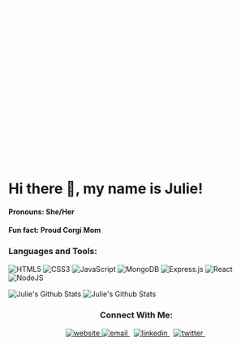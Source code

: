 <!-- ![github](logo.gif) -->
<p align="center">
    <img width="300" src="logo.gif">
</p>
<h1 alight="center">Hi there 👋, my name is Julie!</h1>


<h4 alight="left">Pronouns: She/Her</h4>
<h4 alight="left">Fun fact: Proud Corgi Mom</h4>

<h3 align="left">Languages and Tools:</h3>

![HTML5](https://img.shields.io/badge/html5-%23E34F26.svg?style=for-the-badge&logo=html5&logoColor=white) ![CSS3](https://img.shields.io/badge/css3-%231572B6.svg?style=for-the-badge&logo=css3&logoColor=white) ![JavaScript](https://img.shields.io/badge/javascript-%23323330.svg?style=for-the-badge&logo=javascript&logoColor=%23F7DF1E) ![MongoDB](https://img.shields.io/badge/MongoDB-%234ea94b.svg?style=for-the-badge&logo=mongodb&logoColor=white) ![Express.js](https://img.shields.io/badge/express.js-%23404d59.svg?style=for-the-badge&logo=express&logoColor=%2361DAFB) ![React](https://img.shields.io/badge/react-%2320232a.svg?style=for-the-badge&logo=react&logoColor=%2361DAFB) ![NodeJS](https://img.shields.io/badge/node.js-6DA55F?style=for-the-badge&logo=node.js&logoColor=white)


<img align="center" src="https://github-readme-stats.vercel.app/api?username=juliedodev&include_all_commits=true&count_private=true&show_icons=true&line_height=20&title_color=ffffa7&icon_color=c0ffee&text_color=FBF4E1&bg_color=9,000000,fadadd" alt="Julie's Github Stats">
  

<img align="center" src="https://github-readme-stats.vercel.app/api/top-langs/?username=juliedodev&layout=compact&title_color=ffffa7&text_color=FBF4E1&bg_color=9,000000,fadadd" alt="Julie's Github Stats">

<h3 align="center">Connect With Me:</h3>
<p align="center">
  <a href="https://juliedodev.netlify.app/">
     <img  src="https://img.shields.io/badge/website-C3897E?style=for-the-badge&logo=about.me&logoColor=white" alt="website">
  <a/>
  <a href="mailto:juliedo.dev@gmail.com">
     <img  src="https://img.shields.io/badge/email-red?style=for-the-badge&logo=gmail&logoColor=white" alt="email">
  <a/>&nbsp;
  <a href="https://www.linkedin.com/in/juliedodev/">
     <img  src="https://img.shields.io/badge/linkedin-0A66C2?style=for-the-badge&logo=linkedin&logoColor=white" alt="linkedin">
  <a/>&nbsp;
  <a href="https://twitter.com/juliedodev">
     <img  src="https://img.shields.io/badge/twitter-1DA1F2?style=for-the-badge&logo=twitter&logoColor=white" alt="twitter">
  <a/>&nbsp;
<p/>

